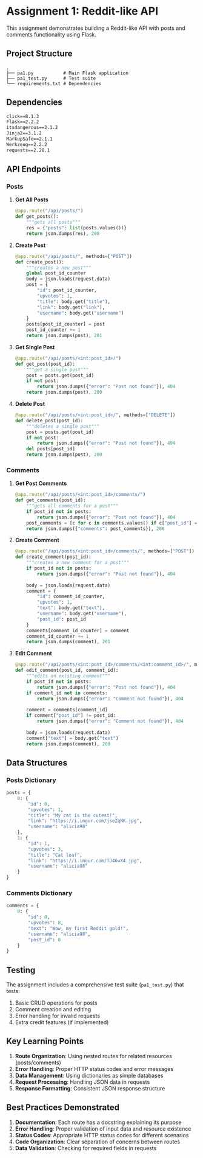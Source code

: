 # Assignment 1: Reddit-like API

This assignment demonstrates building a Reddit-like API with posts and comments functionality using Flask.

## Project Structure
```
.
├── pa1.py           # Main Flask application
├── pa1_test.py      # Test suite
└── requirements.txt # Dependencies
```

## Dependencies
```txt
click==8.1.3
Flask==2.2.2
itsdangerous==2.1.2
Jinja2==3.1.2
MarkupSafe==2.1.1
Werkzeug==2.2.2
requests==2.28.1
```

## API Endpoints

### Posts
1. **Get All Posts**
   ```python
   @app.route("/api/posts/")
   def get_posts():
       """gets all posts"""
       res = {"posts": list(posts.values())}
       return json.dumps(res), 200
   ```

2. **Create Post**
   ```python
   @app.route("/api/posts/", methods=["POST"])
   def create_post():
       """creates a new post"""
       global post_id_counter
       body = json.loads(request.data)
       post = {
           "id": post_id_counter,
           "upvotes": 1,
           "title": body.get("title"),
           "link": body.get("link"),
           "username": body.get("username")
       }
       posts[post_id_counter] = post
       post_id_counter += 1
       return json.dumps(post), 201
   ```

3. **Get Single Post**
   ```python
   @app.route("/api/posts/<int:post_id>/")
   def get_post(post_id):
       """get a single post"""
       post = posts.get(post_id)
       if not post:
           return json.dumps({"error": "Post not found"}), 404
       return json.dumps(post), 200
   ```

4. **Delete Post**
   ```python
   @app.route("/api/posts/<int:post_id>/", methods=["DELETE"])
   def delete_post(post_id):
       """deletes a single post"""
       post = posts.get(post_id)
       if not post:
           return json.dumps({"error": "Post not found"}), 404
       del posts[post_id]
       return json.dumps(post), 200
   ```

### Comments
1. **Get Post Comments**
   ```python
   @app.route("/api/posts/<int:post_id>/comments/")
   def get_comments(post_id):
       """gets all comments for a post"""
       if post_id not in posts:
           return json.dumps({"error": "Post not found"}), 404
       post_comments = [c for c in comments.values() if c["post_id"] == post_id]
       return json.dumps({"comments": post_comments}), 200
   ```

2. **Create Comment**
   ```python
   @app.route("/api/posts/<int:post_id>/comments/", methods=["POST"])
   def create_comment(post_id):
       """creates a new comment for a post"""
       if post_id not in posts:
           return json.dumps({"error": "Post not found"}), 404
       
       body = json.loads(request.data)
       comment = {
           "id": comment_id_counter,
           "upvotes": 1,
           "text": body.get("text"),
           "username": body.get("username"),
           "post_id": post_id
       }
       comments[comment_id_counter] = comment
       comment_id_counter += 1
       return json.dumps(comment), 201
   ```

3. **Edit Comment**
   ```python
   @app.route("/api/posts/<int:post_id>/comments/<int:comment_id>/", methods=["POST"])
   def edit_comment(post_id, comment_id):
       """edits an existing comment"""
       if post_id not in posts:
           return json.dumps({"error": "Post not found"}), 404
       if comment_id not in comments:
           return json.dumps({"error": "Comment not found"}), 404
       
       comment = comments[comment_id]
       if comment["post_id"] != post_id:
           return json.dumps({"error": "Comment not found"}), 404
       
       body = json.loads(request.data)
       comment["text"] = body.get("text")
       return json.dumps(comment), 200
   ```

## Data Structures

### Posts Dictionary
```python
posts = {
    0: {
        "id": 0, 
        "upvotes": 1, 
        "title": "My cat is the cutest!", 
        "link": "https://i.imgur.com/jseZqNK.jpg", 
        "username": "alicia98"
    },
    1: {
        "id": 1,
        "upvotes": 3,
        "title": "Cat loaf",
        "link": "https://i.imgur.com/TJ46wX4.jpg",
        "username": "alicia98"
    }
}
```

### Comments Dictionary
```python
comments = {
    0: {
        "id": 0,
        "upvotes": 8,
        "text": "Wow, my first Reddit gold!",
        "username": "alicia98",
        "post_id": 0
    }
}
```

## Testing
The assignment includes a comprehensive test suite (`pa1_test.py`) that tests:
1. Basic CRUD operations for posts
2. Comment creation and editing
3. Error handling for invalid requests
4. Extra credit features (if implemented)

## Key Learning Points
1. **Route Organization**: Using nested routes for related resources (posts/comments)
2. **Error Handling**: Proper HTTP status codes and error messages
3. **Data Management**: Using dictionaries as simple databases
4. **Request Processing**: Handling JSON data in requests
5. **Response Formatting**: Consistent JSON response structure

## Best Practices Demonstrated
1. **Documentation**: Each route has a docstring explaining its purpose
2. **Error Handling**: Proper validation of input data and resource existence
3. **Status Codes**: Appropriate HTTP status codes for different scenarios
4. **Code Organization**: Clear separation of concerns between routes
5. **Data Validation**: Checking for required fields in requests 